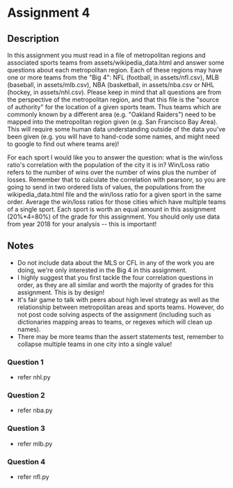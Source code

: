 # Assignment 4
## Description
In this assignment you must read in a file of metropolitan regions and associated sports teams from assets/wikipedia_data.html and answer some questions about each metropolitan region. Each of these regions may have one or more teams from the "Big 4": NFL (football, in assets/nfl.csv), MLB (baseball, in assets/mlb.csv), NBA (basketball, in assets/nba.csv or NHL (hockey, in assets/nhl.csv). Please keep in mind that all questions are from the perspective of the metropolitan region, and that this file is the "source of authority" for the location of a given sports team. Thus teams which are commonly known by a different area (e.g. "Oakland Raiders") need to be mapped into the metropolitan region given (e.g. San Francisco Bay Area). This will require some human data understanding outside of the data you've been given (e.g. you will have to hand-code some names, and might need to google to find out where teams are)!

For each sport I would like you to answer the question: what is the win/loss ratio's correlation with the population of the city it is in? Win/Loss ratio refers to the number of wins over the number of wins plus the number of losses. Remember that to calculate the correlation with pearsonr, so you are going to send in two ordered lists of values, the populations from the wikipedia_data.html file and the win/loss ratio for a given sport in the same order. Average the win/loss ratios for those cities which have multiple teams of a single sport. Each sport is worth an equal amount in this assignment (20%*4=80%) of the grade for this assignment. You should only use data from year 2018 for your analysis -- this is important!

## Notes
* Do not include data about the MLS or CFL in any of the work you are doing, we're only interested in the Big 4 in this assignment.
* I highly suggest that you first tackle the four correlation questions in order, as they are all similar and worth the majority of grades for this assignment. This is by design!
* It's fair game to talk with peers about high level strategy as well as the relationship between metropolitan areas and sports teams. However, do not post code solving aspects of the assignment (including such as dictionaries mapping areas to teams, or regexes which will clean up names).
* There may be more teams than the assert statements test, remember to collapse multiple teams in one city into a single value!

### Question 1
* refer nhl.py
### Question 2
* refer nba.py
### Question 3
* refer mlb.py
### Question 4
* refer nfl.py
